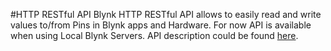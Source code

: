 #HTTP RESTful API
Blynk HTTP RESTful API allows to easily read and write values to/from Pins in Blynk apps and Hardware. For now 
API is available when using Local Blynk Servers. API description could be found [here](http://docs.blynkapi.apiary.io).
